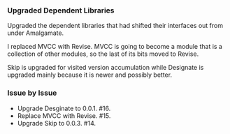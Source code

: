 ### Upgraded Dependent Libraries

Upgraded the dependent libraries that had shifted their interfaces out from
under Amalgamate.

I replaced MVCC with Revise. MVCC is going to become a module that is a
collection of other modules, so the last of its bits moved to Revise.

Skip is upgraded for visited version accumulation while Designate is upgraded
mainly because it is newer and possibly better.

### Issue by Issue

 * Upgrade Desginate to 0.0.1. #16.
 * Replace MVCC with Revise. #15.
 * Upgrade Skip to 0.0.3. #14.
